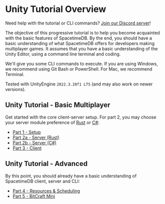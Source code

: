 # Unity Tutorial Overview

Need help with the tutorial or CLI commands? [Join our Discord server](https://discord.gg/spacetimedb)!

The objective of this progressive tutorial is to help you become acquainted with the basic features of SpacetimeDB. By the end, you should have a basic understanding of what SpacetimeDB offers for developers making multiplayer games. It assumes that you have a basic understanding of the Unity Editor, using a command line terminal and coding.

We'll give you some CLI commands to execute. If you are using Windows, we recommend using Git Bash or PowerShell. For Mac, we recommend Terminal.

Tested with UnityEngine `2022.3.20f1 LTS` (and may also work on newer versions).

## Unity Tutorial - Basic Multiplayer

Get started with the core client-server setup. For part 2, you may choose your server module preference of [Rust](/docs/modules/rust) or [C#](/docs/modules/c-sharp):

- [Part 1 - Setup](/docs/unity/part-1)
- [Part 2a - Server (Rust)](/docs/unity/part-2a-rust)
- [Part 2b - Server (C#)](/docs/unity/part-2b-c-sharp)
- [Part 3 - Client](/docs/unity/part-3)

## Unity Tutorial - Advanced

By this point, you should already have a basic understanding of SpacetimeDB client, server and CLI:

- [Part 4 - Resources & Scheduling](/docs/unity/part-4)
- [Part 5 - BitCraft Mini](/docs/unity/part-5)
